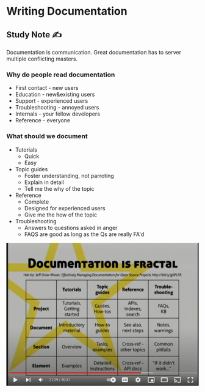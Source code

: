 # Writing Documentation

## Study Note ✍️

Documentation is communication. Great documentation has to server multiple conflicting masters.

### Why do people read documentation

- First contact - new users
- Education - new&existing users
- Support - experienced users
- Troubleshooting - annoyed users
- Internals - your fellow developers
- Reference - everyone

### What should we document

- Tutorials 
  - Quick 
  - Easy 
- Topic guides
  - Foster understanding, not parroting
  - Explain in detail
  - Tell me the why of the topic
- Reference
  - Complete
  - Designed for experienced users
  - Give me the how of the topic
- Troubleshooting
  - Answers to questions asked in anger
  - FAQS are good as long as the Qs are really FA'd

![Documentation](https://github.com/erinchocolate/teach-myself-cs/blob/master/Skills/Images/documentation.PNG)
